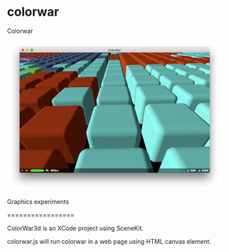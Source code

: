 # colorwar
Colorwar 

![Screen Shot](https://github.com/dreadsword/colorwar/blob/master/Screen%20Shot%202018-01-25%20at%208.43.34%20PM.png)

Graphics experiments

=================

ColorWar3d is an XCode project using SceneKit.

colorwar.js will run colorwar in a web page using HTML canvas element.
